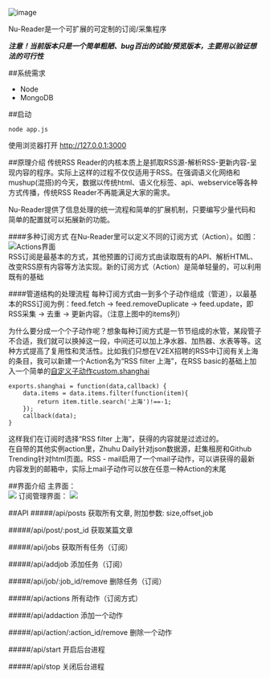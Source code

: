 ![image](http://ww4.sinaimg.cn/large/7308e346gw1ebdumqaiusj20620160sj.jpg)  
 
Nu-Reader是一个可扩展的可定制的订阅/采集程序

***注意！当前版本只是一个简单粗陋、bug百出的试验/预览版本，主要用以验证想法的可行性***

##系统需求

*	Node
*	MongoDB

##启动
```
node app.js
```
使用浏览器打开 http://127.0.0.1:3000


##原理介绍
传统RSS Reader的内核本质上是抓取RSS源-解析RSS-更新内容-呈现内容的程序。实际上这样的过程不仅仅适用于RSS。在强调语义化网络和mushup(混搭)的今天，数据以传统html、语义化标签、api、webservice等各种方式传播，传统RSS Reader不再能满足大家的需求。

Nu-Reader提供了信息处理的统一流程和简单的扩展机制，只要编写少量代码和简单的配置就可以拓展新的功能。

####多种订阅方式
在Nu-Reader里可以定义不同的订阅方式（Action）。如图：
![Actions界面](http://ww2.sinaimg.cn/large/7308e346gw1ebdya5ka7dj20ot0by0ud.jpg)  
RSS订阅是最基本的方式，其他预置的订阅方式由读取既有的API、解析HTML、改变RSS原有内容等方法实现。新的订阅方式（Action）是简单轻量的，可以利用既有的基础

####管道结构的处理流程
每种订阅方式由一到多个子动作组成（管道），以最基本的RSS订阅为例：feed.fetch -> feed.removeDuplicate -> feed.update，即RSS采集 -> 去重 -> 更新内容。（注意上图中的items列）

为什么要分成一个个子动作呢？想象每种订阅方式是一节节组成的水管，某段管子不合适，我们就可以换掉这一段，中间还可以加上净水器、加热器、水表等等。这种方式提高了复用性和灵活性。比如我们只想在V2EX招聘的RSS中订阅有关上海的条目，我可以新建一个Action名为“RSS filter 上海”，在RSS basic的基础上加入一个简单的[自定义子动作custom.shanghai](https://github.com/chuck911/Nu-Reader/blob/master/action/custom.js)

```
exports.shanghai = function(data,callback) {
	data.items = data.items.filter(function(item){
		return item.title.search('上海')!==-1;
	});
	callback(data);
}
```
这样我们在订阅时选择“RSS filter 上海”，获得的内容就是过滤过的。  
在自带的其他实例action里，Zhuhu Daily针对json数据源，赶集租房和Github Trending针对html页面。RSS - mail启用了一个mail子动作，可以讲获得的最新内容发到的邮箱中，实际上mail子动作可以放在任意一种Action的末尾

##界面介绍
主界面：  
![](http://ww1.sinaimg.cn/large/7308e346gw1ebdxblizpoj20oz0gowgh.jpg)
订阅管理界面：
![](http://ww2.sinaimg.cn/large/7308e346gw1ebdxci4wujj20p00gomyo.jpg)

##API
#####/api/posts
获取所有文章, 附加参数: size,offset,job

#####/api/post/:post_id
获取某篇文章

#####/api/jobs
获取所有任务（订阅）

#####/api/addjob
添加任务（订阅）

#####/api/job/:job_id/remove
删除任务（订阅）

#####/api/actions
所有动作（订阅方式）

#####/api/addaction
添加一个动作

#####/api/action/:action_id/remove
删除一个动作

#####/api/start
开启后台进程

#####/api/stop
关闭后台进程